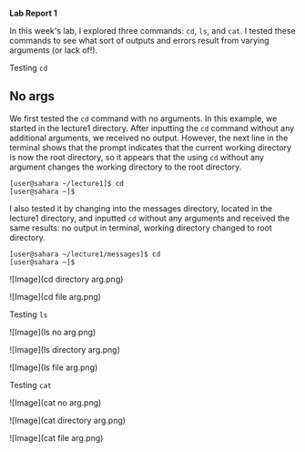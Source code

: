 **Lab Report 1**

In this week's lab, I explored three commands: `cd`, `ls`, and `cat`. I tested these commands to see what sort of outputs and errors result from varying arguments (or lack of!). 

Testing `cd`

No args
---

We first tested the `cd` command with no arguments. In this example, we started in the lecture1 directory. After inputting the `cd` command without any additional arguments, we received no output. However, the next line in the terminal shows that the prompt indicates that the current working directory is now the root directory, so it appears that the using `cd` without any argument changes the working directory to the root directory.

```
[user@sahara ~/lecture1]$ cd
[user@sahara ~]$
```

I also tested it by changing into the messages directory, located in the lecture1 directory, and inputted `cd` without any arguments and received the same results: no output in terminal, working directory changed to root directory.

```
[user@sahara ~/lecture1/messages]$ cd
[user@sahara ~]$ 
```




![Image](cd directory arg.png)

![Image](cd file arg.png)


Testing `ls`

![Image](ls no arg.png)

![Image](ls directory arg.png)

![Image](ls file arg.png)


Testing `cat`

![Image](cat no arg.png)

![Image](cat directory arg.png)

![Image](cat file arg.png)
